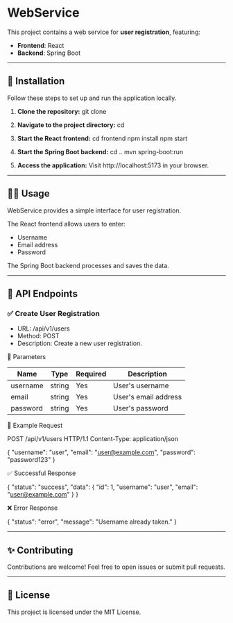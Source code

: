 # WebService

This project contains a web service for **user registration**, featuring:

- **Frontend**: React
- **Backend**: Spring Boot

---

## 🚀 Installation

Follow these steps to set up and run the application locally.

1. **Clone the repository:**
   git clone <project-url>

2. **Navigate to the project directory:**
   cd <project-directory>

3. **Start the React frontend:**
   cd frontend
   npm install
   npm start

4. **Start the Spring Boot backend:**
   cd ..
   mvn spring-boot:run

5. **Access the application:**
   Visit http://localhost:5173 in your browser.

---

## 🧑‍💻 Usage

WebService provides a simple interface for user registration.

The React frontend allows users to enter:

- Username
- Email address
- Password

The Spring Boot backend processes and saves the data.

---

## 📡 API Endpoints

### ✅ Create User Registration

- URL: /api/v1/users
- Method: POST
- Description: Create a new user registration.

🔸 Parameters

Name     | Type   | Required | Description
---------|--------|----------|-------------------------
username | string | Yes      | User's username
email    | string | Yes      | User's email address
password | string | Yes      | User's password

🔸 Example Request

POST /api/v1/users HTTP/1.1
Content-Type: application/json

{
  "username": "user",
  "email": "user@example.com",
  "password": "password123"
}

✅ Successful Response

{
  "status": "success",
  "data": {
    "id": 1,
    "username": "user",
    "email": "user@example.com"
  }
}

❌ Error Response

{
  "status": "error",
  "message": "Username already taken."
}

---

## ✨ Contributing

Contributions are welcome! Feel free to open issues or submit pull requests.

---

## 📝 License
This project is licensed under the MIT License.
